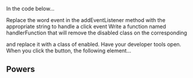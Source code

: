 In the code below...

Replace the word event in the addEventListener method with the appropriate string to handle a click event
Write a function named handlerFunction that will remove the disabled class on the corresponding <section id="flight"> and replace it with a class of enabled.
Have your developer tools open. When you click the button, the following element...

# Powers
